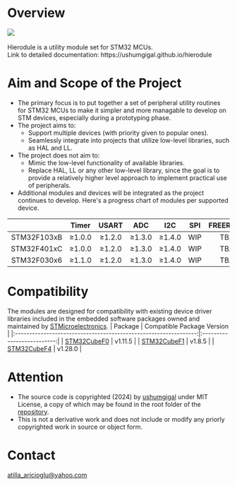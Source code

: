 Overview
========
<img src="https://raw.githubusercontent.com/ushumgigal/hierodule/main/hierodule.png" />
<br><br>Hierodule is a utility module set for STM32 MCUs.
<br>Link to detailed documentation: https://ushumgigal.github.io/hierodule

Aim and Scope of the Project
============================
- The primary focus is to put together a set of peripheral utility routines for STM32 MCUs to make it simpler and more managable to develop on STM devices, especially during a prototyping phase.
- The project aims to:
  - Support multiple devices (with priority given to popular ones).
  - Seamlessly integrate into projects that utilize low-level libraries, such as HAL and LL.
- The project does not aim to:
  - Mimic the low-level functionality of available libraries.
  - Replace HAL, LL or any other low-level library, since the goal is to provide a relatively higher level approach to implement practical use of peripherals.
- Additional modules and devices will be integrated as the project continues to develop. Here's a progress chart of modules per supported device.

|             |  Timer |  USART  |  ADC   |   I2C  |  SPI  |  FREERTOS  |  USB  |
|:-----------:|:------:|:-------:|:------:|:------:|:-----:|:----------:|:-----:|
| STM32F103xB | ≥1.0.0 |  ≥1.2.0 | ≥1.3.0 | ≥1.4.0 |  WIP  |    TBA     |  TBA  |
| STM32F401xC | ≥1.0.0 |  ≥1.2.0 | ≥1.3.0 | ≥1.4.0 |  WIP  |    TBA     |  TBA  |
| STM32F030x6 | ≥1.1.0 |  ≥1.2.0 | ≥1.3.0 | ≥1.4.0 |  WIP  |    TBA     |  TBA  |

Compatibility
=============
The modules are designed for compatibility with existing device driver libraries included in the embedded software packages owned and maintained by [STMicroelectronics](https://github.com/STMicroelectronics).
|                            Package                               | Compatible Package Version |
|:----------------------------------------------------------------:|:--------------------------:|
| [STM32CubeF0](https://github.com/STMicroelectronics/STM32CubeF0) |          v1.11.5           |
| [STM32CubeF1](https://github.com/STMicroelectronics/STM32CubeF1) |          v1.8.5            |
| [STM32CubeF4](https://github.com/STMicroelectronics/STM32CubeF4) |          v1.28.0           |

Attention
=========
- The source code is copyrighted (2024) by [ushumgigal](https://github.com/ushumgigal) under MIT License, a copy of which may be found in the root folder of the [repository](https://github.com/ushumgigal/hierodule).
- This is not a derivative work and does not include or modify any priorly copyrighted work in source or object form.

Contact
=======
atilla_aricioglu@yahoo.com
